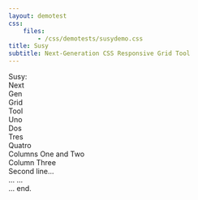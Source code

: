 ```yaml
---
layout: demotest
css:
    files:
        - /css/demotests/susydemo.css
title: Susy
subtitle: Next-Generation CSS Responsive Grid Tool
---
```


<div id="wrap">

<div id="gallery1" class="gallery-container">

<div>Susy:</div>
<div>Next</div>
<div>Gen</div>
<div>Grid</div>
<div>Tool</div>

</div>

<div id="gallery2" class="gallery-container">

<div>Uno</div>
<div>Dos</div>
<div>Tres</div>
<div>Quatro</div>

</div>

<div id="gallery3" class="gallery-container">

<div>Columns One and Two</div>
<div>Column Three</div>
<div>Second line...</div>
<div>... ...</div>
<div>... end.</div>

</div>

</div>
